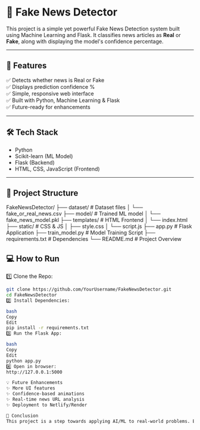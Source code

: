 # 📰 Fake News Detector

This project is a simple yet powerful Fake News Detection system built using Machine Learning and Flask. It classifies news articles as **Real** or **Fake**, along with displaying the model's confidence percentage.

---

## 🚀 Features

✅ Detects whether news is Real or Fake  
✅ Displays prediction confidence %  
✅ Simple, responsive web interface  
✅ Built with Python, Machine Learning & Flask  
✅ Future-ready for enhancements  

---

## 🛠 Tech Stack

- Python  
- Scikit-learn (ML Model)  
- Flask (Backend)  
- HTML, CSS, JavaScript (Frontend)  

---

## 📁 Project Structure
FakeNewsDetector/
├── dataset/ # Dataset files
│ └── fake_or_real_news.csv
├── model/ # Trained ML model
│ └── fake_news_model.pkl
├── templates/ # HTML Frontend
│ └── index.html
├── static/ # CSS & JS
│ ├── style.css
│ └── script.js
├── app.py # Flask Application
├── train_model.py # Model Training Script
├── requirements.txt # Dependencies
└── README.md # Project Overview

## 💻 How to Run

1️⃣ Clone the Repo:  
```bash
git clone https://github.com/YourUsername/FakeNewsDetector.git
cd FakeNewsDetector
2️⃣ Install Dependencies:

bash
Copy
Edit
pip install -r requirements.txt
3️⃣ Run the Flask App:

bash
Copy
Edit
python app.py
4️⃣ Open in browser:
http://127.0.0.1:5000

💡 Future Enhancements
✨ More UI features
✨ Confidence-based animations
✨ Real-time news URL analysis
✨ Deployment to Netlify/Render

🌟 Conclusion
This project is a step towards applying AI/ML to real-world problems. Every small project matters — suggestions welcome!


